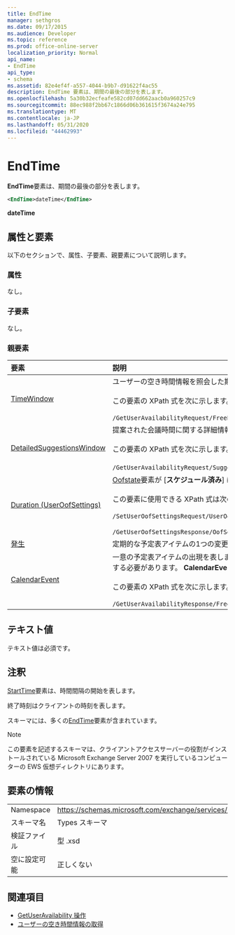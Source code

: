```yaml
---
title: EndTime
manager: sethgros
ms.date: 09/17/2015
ms.audience: Developer
ms.topic: reference
ms.prod: office-online-server
localization_priority: Normal
api_name:
- EndTime
api_type:
- schema
ms.assetid: 82e4ef4f-a557-4044-b9b7-d91622f4ac55
description: EndTime 要素は、期間の最後の部分を表します。
ms.openlocfilehash: 5a30b32ecfeafe582cd07dd662aacb0a960257c9
ms.sourcegitcommit: 88ec988f2bb67c1866d06b361615f3674a24e795
ms.translationtype: MT
ms.contentlocale: ja-JP
ms.lasthandoff: 05/31/2020
ms.locfileid: "44462993"
---
```

# <a name="endtime"></a>EndTime

**EndTime**要素は、期間の最後の部分を表します。 
  
```xml
<EndTime>dateTime</EndTime>
```

 **dateTime**
## <a name="attributes-and-elements"></a>属性と要素

以下のセクションで、属性、子要素、親要素について説明します。
  
### <a name="attributes"></a>属性

なし。
  
### <a name="child-elements"></a>子要素

なし。
  
### <a name="parent-elements"></a>親要素

|**要素**|**説明**|
|:-----|:-----|
|[TimeWindow](timewindow.md) <br/> |ユーザーの空き時間情報を照会した期間を識別します。<br/><br/> この要素の XPath 式を次に示します。<br/><br/>  `/GetUserAvailabilityRequest/FreeBusyViewOptions/TimeWindow` <br/> |
|[DetailedSuggestionsWindow](detailedsuggestionswindow.md) <br/> |提案された会議時間に関する詳細情報について、クエリされる期間を指定します。<br/><br/> この要素の XPath 式を次に示します。<br/><br/>  `/GetUserAvailabilityRequest/SuggestionViewOptions/DetailedSuggestionsWindow`.  <br/> |
|[Duration (UserOofSettings)](duration-useroofsettings.md) <br/> | [Oofstate](oofstate.md)要素が [**スケジュール済み**] に設定されている場合に、不在時 (OOF) の状態が有効になる期間を指定します。  <br/><br/>  この要素に使用できる XPath 式は次のとおりです。<br/><br/>  `/SetUserOofSettingsRequest/UserOofSettings/Duration` <br/><br/>  `/GetUserOofSettingsResponse/OofSettings/Duration` <br/> |
|[発生](occurrence.md) <br/> |定期的な予定表アイテムの1つの変更されたアイテムを表します。  <br/> |
|[CalendarEvent](calendarevent.md) <br/> |一意の予定表アイテムの出現を表します。 これは、可用性の照会に使用されます。 **CalendarEvent**要素では、 **EndTime**要素を指定する必要があります。 **CalendarEvent**要素の**EndTime**要素は、 **CalendarEvent**型に対して一意です。<br/><br/> この要素の XPath 式を次に示します。<br/><br/>  `/GetUserAvailabilityResponse/FreeBusyResponseArray/FreeBusyResponse/FreeBusyView/CalendarEventArray/CalendarEvent[i]` <br/> |
   
## <a name="text-value"></a>テキスト値

テキスト値は必須です。
  
## <a name="remarks"></a>注釈

[StartTime](starttime.md)要素は、時間間隔の開始を表します。 
  
終了時刻はクライアントの時刻を表します。
  
スキーマには、多くの[EndTime](endtime.md)要素が含まれています。 
  
> [!NOTE]
> この要素を記述するスキーマは、クライアントアクセスサーバーの役割がインストールされている Microsoft Exchange Server 2007 を実行しているコンピューターの EWS 仮想ディレクトリにあります。 
  
## <a name="element-information"></a>要素の情報

|||
|:-----|:-----|
|Namespace  <br/> |https://schemas.microsoft.com/exchange/services/2006/types  <br/> |
|スキーマ名  <br/> |Types スキーマ  <br/> |
|検証ファイル  <br/> |型 .xsd  <br/> |
|空に設定可能  <br/> |正しくない  <br/> |
   
## <a name="see-also"></a>関連項目

- [GetUserAvailability 操作](getuseravailability-operation.md)
- [ユーザーの空き時間情報の取得](https://msdn.microsoft.com/library/d4133fcb-9b0f-4e6b-aadf-a389da83516a%28Office.15%29.aspx)

